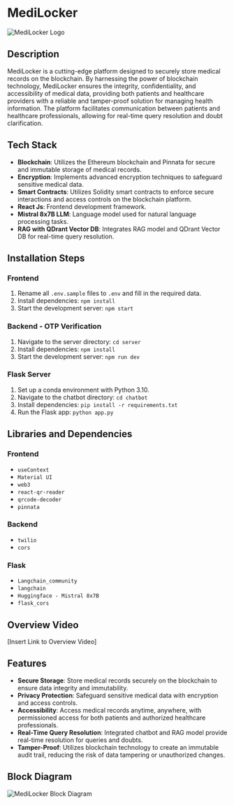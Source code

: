 # MediLocker

![MediLocker Logo](https://upload.wikimedia.org/wikipedia/commons/thumb/4/4d/Medical_logo.svg/1200px-Medical_logo.svg.png)

## Description
MediLocker is a cutting-edge platform designed to securely store medical records on the blockchain. By harnessing the power of blockchain technology, MediLocker ensures the integrity, confidentiality, and accessibility of medical data, providing both patients and healthcare providers with a reliable and tamper-proof solution for managing health information. The platform facilitates communication between patients and healthcare professionals, allowing for real-time query resolution and doubt clarification.

## Tech Stack
- **Blockchain**: Utilizes the Ethereum blockchain and Pinnata for secure and immutable storage of medical records.
- **Encryption**: Implements advanced encryption techniques to safeguard sensitive medical data.
- **Smart Contracts**: Utilizes Solidity smart contracts to enforce secure interactions and access controls on the blockchain platform.
- **React Js**: Frontend development framework.
- **Mistral 8x7B LLM**: Language model used for natural language processing tasks.
- **RAG with QDrant Vector DB**: Integrates RAG model and QDrant Vector DB for real-time query resolution.

## Installation Steps

### Frontend
1. Rename all `.env.sample` files to `.env` and fill in the required data.
2. Install dependencies: `npm install`
3. Start the development server: `npm start`

### Backend - OTP Verification
1. Navigate to the server directory: `cd server`
2. Install dependencies: `npm install`
3. Start the development server: `npm run dev`

### Flask Server
1. Set up a conda environment with Python 3.10.
2. Navigate to the chatbot directory: `cd chatbot`
3. Install dependencies: `pip install -r requirements.txt`
4. Run the Flask app: `python app.py`

## Libraries and Dependencies
### Frontend
- `useContext`
- `Material UI`
- `web3`
- `react-qr-reader`
- `qrcode-decoder`
- `pinnata`

### Backend
- `twilio`
- `cors`

### Flask
- `Langchain_community`
- `langchain`
- `Huggingface - Mistral 8x7B`
- `flask_cors`

## Overview Video
[Insert Link to Overview Video]

## Features
- **Secure Storage**: Store medical records securely on the blockchain to ensure data integrity and immutability.
- **Privacy Protection**: Safeguard sensitive medical data with encryption and access controls.
- **Accessibility**: Access medical records anytime, anywhere, with permissioned access for both patients and authorized healthcare professionals.
- **Real-Time Query Resolution**: Integrated chatbot and RAG model provide real-time resolution for queries and doubts.
- **Tamper-Proof**: Utilizes blockchain technology to create an immutable audit trail, reducing the risk of data tampering or unauthorized changes.

## Block Diagram
![MediLocker Block Diagram](https://github.com/Adii2202/MediLocker/assets/131331573/ecfdc5c8-f8a2-48ed-a4e1-3c5970cfaef5)
